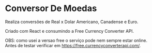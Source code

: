 # Conversor De Moedas

Realiza conversões de Real x Dolar Americano, Canadense e Euro.

Criado com React e consumindo a Free Currency Converter API. 

OBS: como usei a versao free o serviço pode nem sempre estar online. Antes de testar verificar em https://free.currencyconverterapi.com/.
